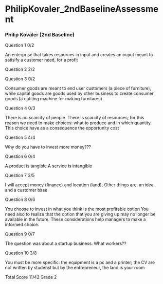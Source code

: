 # PhilipKovaler_2ndBaselineAssessment
### Philip Kovaler (2nd Baseline)

Question 1 0/2

An enterprise that takes resources in input and creates an ouput meant to satisify a customer need,  for a profit

Question 2 2/2

Question 3 0/2

Consumer goods are meant to end user customers (a piece of furniture), while capital goods
are goods used by other business to create consumer goods (a cutiting machine for making furnitures)

Question 4 0/3

There is no scarcity of people. There is scarcity of resources; for this reason we need to make choices: what to produce and in which quantity. This choice have as a consequence the 
opportunity cost

Question 5 4/4

Why do you have to invest more money???

Question 6 0/4

A product is tangible
A service is intangible

Question 7 2/5

I will accept money (finance) and location (land).
Other things are: an idea and a customer base

Question 8 0/6

You choose to invest in what you think is the most profitable option
 You need also to realize that the option that you are giving up may no longer
 be available in the future. These considerations help managers to make a 
 informed choice.
 
 Question 9 0/7
 
 The question was about a startup business. What workers??
 
 Question 10 3/8
 
 You must be more specific: the equipment is a pc and a printer; the CV are not written by
 studenst but by the entrepreneur, the land is your room
 
 Total Score 11/42 Grade 2
 


